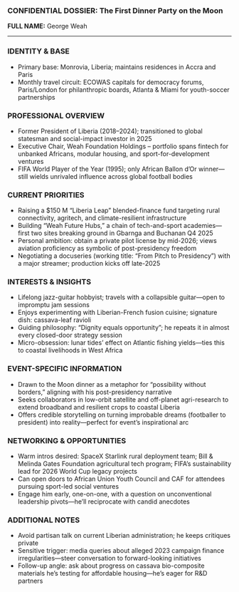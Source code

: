 ### CONFIDENTIAL DOSSIER: The First Dinner Party on the Moon

**FULL NAME:** George Weah

---
### IDENTITY & BASE
- Primary base: Monrovia, Liberia; maintains residences in Accra and Paris
- Monthly travel circuit: ECOWAS capitals for democracy forums, Paris/London for philanthropic boards, Atlanta & Miami for youth-soccer partnerships

### PROFESSIONAL OVERVIEW
- Former President of Liberia (2018–2024); transitioned to global statesman and social-impact investor in 2025
- Executive Chair, Weah Foundation Holdings – portfolio spans fintech for unbanked Africans, modular housing, and sport-for-development ventures
- FIFA World Player of the Year (1995); only African Ballon d’Or winner—still wields unrivaled influence across global football bodies

### CURRENT PRIORITIES
- Raising a $150 M “Liberia Leap” blended-finance fund targeting rural connectivity, agritech, and climate-resilient infrastructure
- Building “Weah Future Hubs,” a chain of tech-and-sport academies—first two sites breaking ground in Gbarnga and Buchanan Q4 2025
- Personal ambition: obtain a private pilot license by mid-2026; views aviation proficiency as symbolic of post-presidency freedom
- Negotiating a docuseries (working title: “From Pitch to Presidency”) with a major streamer; production kicks off late-2025

### INTERESTS & INSIGHTS
- Lifelong jazz-guitar hobbyist; travels with a collapsible guitar—open to impromptu jam sessions
- Enjoys experimenting with Liberian-French fusion cuisine; signature dish: cassava-leaf ravioli
- Guiding philosophy: “Dignity equals opportunity”; he repeats it in almost every closed-door strategy session
- Micro-obsession: lunar tides’ effect on Atlantic fishing yields—ties this to coastal livelihoods in West Africa

### EVENT-SPECIFIC INFORMATION
- Drawn to the Moon dinner as a metaphor for “possibility without borders,” aligning with his post-presidency narrative
- Seeks collaborators in low-orbit satellite and off-planet agri-research to extend broadband and resilient crops to coastal Liberia
- Offers credible storytelling on turning improbable dreams (footballer to president) into reality—perfect for event’s inspirational arc

### NETWORKING & OPPORTUNITIES
- Warm intros desired: SpaceX Starlink rural deployment team; Bill & Melinda Gates Foundation agricultural tech program; FIFA’s sustainability lead for 2026 World Cup legacy projects
- Can open doors to African Union Youth Council and CAF for attendees pursuing sport-led social ventures
- Engage him early, one-on-one, with a question on unconventional leadership pivots—he’ll reciprocate with candid anecdotes

### ADDITIONAL NOTES
- Avoid partisan talk on current Liberian administration; he keeps critiques private
- Sensitive trigger: media queries about alleged 2023 campaign finance irregularities—steer conversation to forward-looking initiatives
- Follow-up angle: ask about progress on cassava bio-composite materials he’s testing for affordable housing—he’s eager for R&D partners